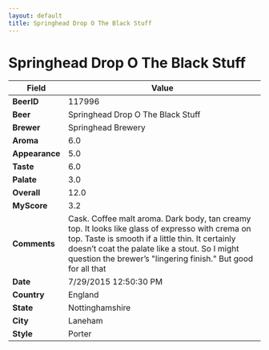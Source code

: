 ```yaml
---
layout: default
title: Springhead Drop O The Black Stuff
---
```


# Springhead Drop O The Black Stuff

| Field         | Value     |
|---------------|-----------|
| **BeerID** | 117996 |
| **Beer** | Springhead Drop O The Black Stuff |
| **Brewer** | Springhead Brewery |
| **Aroma** | 6.0 |
| **Appearance** | 5.0 |
| **Taste** | 6.0 |
| **Palate** | 3.0 |
| **Overall** | 12.0 |
| **MyScore** | 3.2 |
| **Comments** | Cask. Coffee malt aroma. Dark body, tan creamy top. It looks like glass of expresso with crema on top. Taste is smooth if a little thin. It certainly doesn’t coat the palate like a stout. So I might question the brewer’s &quot;lingering finish.&quot; But good for all that |
| **Date** | 7/29/2015 12:50:30 PM |
| **Country** | England |
| **State** | Nottinghamshire |
| **City** | Laneham |
| **Style** | Porter |
